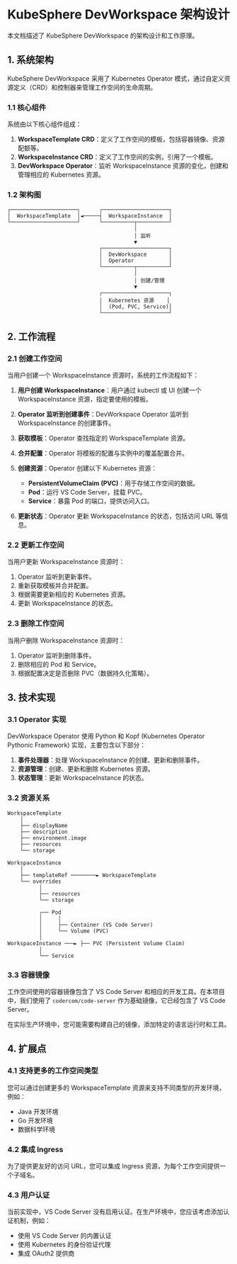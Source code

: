 # KubeSphere DevWorkspace 架构设计

本文档描述了 KubeSphere DevWorkspace 的架构设计和工作原理。

## 1. 系统架构

KubeSphere DevWorkspace 采用了 Kubernetes Operator 模式，通过自定义资源定义（CRD）和控制器来管理工作空间的生命周期。

### 1.1 核心组件

系统由以下核心组件组成：

1. **WorkspaceTemplate CRD**：定义了工作空间的模板，包括容器镜像、资源配额等。
2. **WorkspaceInstance CRD**：定义了工作空间的实例，引用了一个模板。
3. **DevWorkspace Operator**：监听 WorkspaceInstance 资源的变化，创建和管理相应的 Kubernetes 资源。

### 1.2 架构图

```
┌─────────────────────┐      ┌─────────────────────┐
│  WorkspaceTemplate  │◄─────┤  WorkspaceInstance  │
└─────────────────────┘      └──────────┬──────────┘
                                        │
                                        │ 监听
                                        ▼
                             ┌─────────────────────┐
                             │  DevWorkspace       │
                             │  Operator           │
                             └──────────┬──────────┘
                                        │
                                        │ 创建/管理
                                        ▼
                             ┌─────────────────────┐
                             │  Kubernetes 资源    │
                             │  (Pod, PVC, Service)│
                             └─────────────────────┘
```

## 2. 工作流程

### 2.1 创建工作空间

当用户创建一个 WorkspaceInstance 资源时，系统的工作流程如下：

1. **用户创建 WorkspaceInstance**：用户通过 kubectl 或 UI 创建一个 WorkspaceInstance 资源，指定要使用的模板。

2. **Operator 监听到创建事件**：DevWorkspace Operator 监听到 WorkspaceInstance 的创建事件。

3. **获取模板**：Operator 查找指定的 WorkspaceTemplate 资源。

4. **合并配置**：Operator 将模板的配置与实例中的覆盖配置合并。

5. **创建资源**：Operator 创建以下 Kubernetes 资源：
   - **PersistentVolumeClaim (PVC)**：用于存储工作空间的数据。
   - **Pod**：运行 VS Code Server，挂载 PVC。
   - **Service**：暴露 Pod 的端口，提供访问入口。

6. **更新状态**：Operator 更新 WorkspaceInstance 的状态，包括访问 URL 等信息。

### 2.2 更新工作空间

当用户更新 WorkspaceInstance 资源时：

1. Operator 监听到更新事件。
2. 重新获取模板并合并配置。
3. 根据需要更新相应的 Kubernetes 资源。
4. 更新 WorkspaceInstance 的状态。

### 2.3 删除工作空间

当用户删除 WorkspaceInstance 资源时：

1. Operator 监听到删除事件。
2. 删除相应的 Pod 和 Service。
3. 根据配置决定是否删除 PVC（数据持久化策略）。

## 3. 技术实现

### 3.1 Operator 实现

DevWorkspace Operator 使用 Python 和 Kopf (Kubernetes Operator Pythonic Framework) 实现，主要包含以下部分：

1. **事件处理器**：处理 WorkspaceInstance 的创建、更新和删除事件。
2. **资源管理**：创建、更新和删除 Kubernetes 资源。
3. **状态管理**：更新 WorkspaceInstance 的状态。

### 3.2 资源关系

```
WorkspaceTemplate
    │
    ├── displayName
    ├── description
    ├── environment.image
    ├── resources
    └── storage
          
WorkspaceInstance
    │
    ├── templateRef ────────► WorkspaceTemplate
    └── overrides
          │
          ├── resources
          └── storage
                
          ┌── Pod
          │     │
          │     ├── Container (VS Code Server)
          │     └── Volume (PVC)
          │
WorkspaceInstance ───► ├── PVC (Persistent Volume Claim)
          │
          └── Service
```

### 3.3 容器镜像

工作空间使用的容器镜像包含了 VS Code Server 和相应的开发工具。在本项目中，我们使用了 `codercom/code-server` 作为基础镜像，它已经包含了 VS Code Server。

在实际生产环境中，您可能需要构建自己的镜像，添加特定的语言运行时和工具。

## 4. 扩展点

### 4.1 支持更多的工作空间类型

您可以通过创建更多的 WorkspaceTemplate 资源来支持不同类型的开发环境，例如：

- Java 开发环境
- Go 开发环境
- 数据科学环境

### 4.2 集成 Ingress

为了提供更友好的访问 URL，您可以集成 Ingress 资源，为每个工作空间提供一个子域名。

### 4.3 用户认证

当前实现中，VS Code Server 没有启用认证。在生产环境中，您应该考虑添加认证机制，例如：

- 使用 VS Code Server 的内置认证
- 使用 Kubernetes 的身份验证代理
- 集成 OAuth2 提供商 